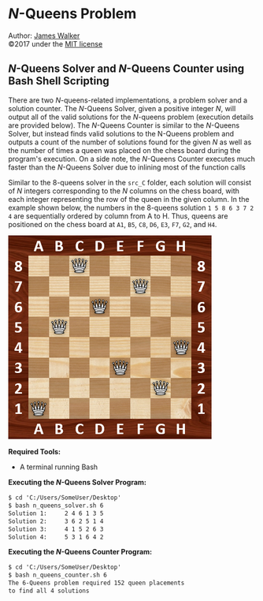 # _N_-Queens Problem  
Author: [James Walker](http://github.com/JDSWalker)  
©2017 under the [MIT license]  

## _N_-Queens Solver and _N_-Queens Counter using Bash Shell Scripting  
There are two _N_-queens-related implementations, a problem solver and a solution counter. The _N_-Queens Solver, given a positive integer _N_, will output all of the valid solutions for the _N_-queens problem (execution details are provided below). The _N_-Queens Counter is similar to the _N_-Queens Solver, but instead finds valid solutions to the N-Queens problem and outputs a count of the number of solutions found for the given _N_ as well as the number of times a queen was placed on the chess board during the program's execution. On a side note, the _N_-Queens Counter executes much faster than the _N_-Queens Solver due to inlining most of the function calls   

Similar to the 8-queens solver in the `src_C` folder, each solution will consist of _N_ integers corresponding to the _N_ columns on the chess board, with each integer representing the row of the queen in the given column. In the example shown below, the numbers in the 8-queens solution `1 5 8 6 3 7 2 4` are sequentially ordered by column from A to H. Thus, queens are positioned on the chess board at `A1`, `B5`, `C8`, `D6`, `E3`, `F7`, `G2`, and `H4`.  

<img src="./../img/8-Queens_Example.png" title="One Solution to the 8-Queens Problem" alt="8-Queens Solution Example" height="413" width="413"/>   

**Required Tools:**  
- A terminal running Bash

**Executing the _N_-Queens Solver Program:**  
```  
$ cd 'C:/Users/SomeUser/Desktop'  
$ bash n_queens_solver.sh 6  
Solution 1:     2 4 6 1 3 5  
Solution 2:     3 6 2 5 1 4  
Solution 3:     4 1 5 2 6 3  
Solution 4:     5 3 1 6 4 2  
```  

**Executing the _N_-Queens Counter Program:**  
```  
$ cd 'C:/Users/SomeUser/Desktop'  
$ bash n_queens_counter.sh 6  
The 6-Queens problem required 152 queen placements  
to find all 4 solutions  
```  

[MIT license]: http://www.opensource.org/licenses/mit-license.php  
[R version 3.0]: http://www.r-project.org/  
